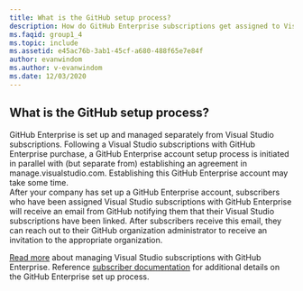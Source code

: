 ```yaml
---
title: What is the GitHub setup process?
description: How do GitHub Enterprise subscriptions get assigned to Visual Studio subscribers?
ms.faqid: group1_4
ms.topic: include
ms.assetid: e45ac76b-3ab1-45cf-a680-488f65e7e84f
author: evanwindom
ms.author: v-evanwindom
ms.date: 12/03/2020
---
```


## What is the GitHub setup process?

GitHub Enterprise is set up and managed separately from Visual Studio subscriptions. Following a Visual Studio subscriptions with GitHub Enterprise purchase, a GitHub Enterprise account setup process is initiated in parallel with (but separate from) establishing an agreement in manage.visualstudio.com. Establishing this GitHub Enterprise account may take some time.  
After your company has set up a GitHub Enterprise account, subscribers who have been assigned Visual Studio subscriptions with GitHub Enterprise  will receive an email from GitHub notifying them that their Visual Studio subscriptions have been linked. After subscribers receive this email, they can reach out to their GitHub organization administrator to receive an invitation to the appropriate organization. 

[Read more](https://learn.microsoft.com/visualstudio/subscriptions/assign-github) about managing Visual Studio subscriptions with GitHub Enterprise. Reference [subscriber documentation](https://learn.microsoft.com/visualstudio/subscriptions/access-github) for additional details on the GitHub Enterprise set up process. 

